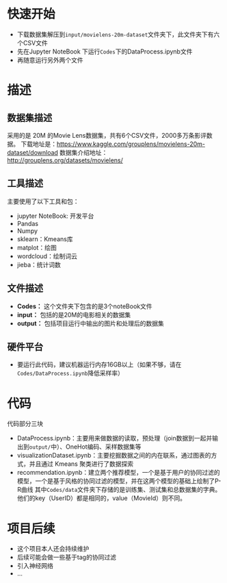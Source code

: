 # 快速开始
* 下载数据集解压到`input/movielens-20m-dataset`文件夹下，此文件夹下有六个CSV文件
* 先在Jupyter NoteBook 下运行`Codes`下的DataProcess.ipynb文件
* 再随意运行另外两个文件
# 描述
## 数据集描述
采用的是 20M 的Movie Lens数据集，共有6个CSV文件，2000多万条影评数据。 
下载地址是：https://www.kaggle.com/grouplens/movielens-20m-dataset/download
数据集介绍地址：http://grouplens.org/datasets/movielens/
## 工具描述
主要使用了以下工具和包：
* jupyter NoteBook: 开发平台
* Pandas
* Numpy
* sklearn：Kmeans库
* matplot：绘图
* wordcloud：绘制词云
* jieba：统计词数         
## 文件描述
* **Codes：** 这个文件夹下包含的是3个noteBook文件
* **input：** 包括的是20M的电影相关的数据集
* **output：** 包括项目运行中输出的图片和处理后的数据集
## 硬件平台
* 要运行此代码，建议机器运行内存16GB以上（如果不够，请在`Codes/DataProcess.ipynb`降低采样率）
# 代码
代码部分三块
* DataProcess.ipynb：主要用来做数据的读取，预处理（join数据到一起并输出到`output/`中）、OneHot编码、采样数据集等
* visualizationDataset.ipynb：主要挖掘数据之间的内在联系，通过图表的方式，并且通过 Kmeans 聚类进行了数据探索
* recommendation.ipynb：建立两个推荐模型，一个是基于用户的协同过滤的模型，一个是基于风格的协同过滤的模型，并在这两个模型的基础上绘制了P-R曲线
其中`Codes/data`文件夹下存储的是训练集、测试集和总数据集的字典。他们的key（UserID）都是相同的，value（MovieId）则不同。
# 项目后续
* 这个项目本人还会持续维护
* 后续可能会做一些基于tag的协同过滤
* 引入神经网络
* ...